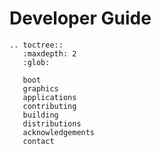 # Developer Guide

```eval_rst
.. toctree::
   :maxdepth: 2
   :glob:

   boot
   graphics
   applications
   contributing
   building
   distributions
   acknowledgements
   contact
```
